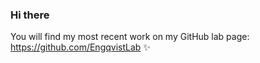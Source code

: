 ### Hi there

You will find my most recent work on my GitHub lab page: https://github.com/EngqvistLab ✨
